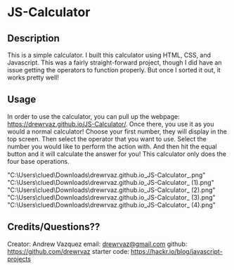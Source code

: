 # JS-Calculator

## Description
This is a simple calculator. I built this calculator using HTML, CSS, and Javascript. This was a fairly straight-forward project, though  I did have an issue getting the operators to function properly. But once I sorted it out, it works pretty well!

## Usage
In order to use the calculator, you can pull up the webpage: https://drewrvaz.github.io/JS-Calculator/. Once there, you use it as you would a normal calculator! Choose your first number, they will display in the top screen. Then select the operator that you want to use. Select the number you would like to perform the action with. And then hit the equal button and it will calculate the answer for you! This calculator only does the four base operations.

"C:\Users\clued\Downloads\drewrvaz.github.io_JS-Calculator_.png"
"C:\Users\clued\Downloads\drewrvaz.github.io_JS-Calculator_ (1).png"
"C:\Users\clued\Downloads\drewrvaz.github.io_JS-Calculator_ (2).png"
"C:\Users\clued\Downloads\drewrvaz.github.io_JS-Calculator_ (3).png"
"C:\Users\clued\Downloads\drewrvaz.github.io_JS-Calculator_ (4).png"

## Credits/Questions??
Creator: Andrew Vazquez
email: drewrvaz@gmail.com
github: https://github.com/drewrvaz
starter code: https://hackr.io/blog/javascript-projects